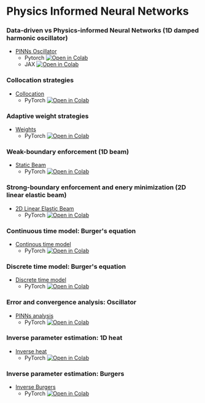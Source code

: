 # Physics Informed Neural Networks

### Data-driven vs Physics-informed Neural Networks (1D damped harmonic oscillator)
- [PINNs Oscillator](oscillator.ipynb)
    - Pytorch [![Open in Colab](https://colab.research.google.com/assets/colab-badge.svg)](https://colab.research.google.com/github/sciml-book/sciml_notebook/blob/main/pinns/oscillator.ipynb)
    - JAX [![Open in Colab](https://colab.research.google.com/assets/colab-badge.svg)](https://colab.research.google.com/github/sciml-book/sciml_notebook/blob/main/pinns/jax/00-oscillator.ipynb)

### Collocation strategies
- [Collocation](collocation.ipynb)
    - PyTorch [![Open in Colab](https://colab.research.google.com/assets/colab-badge.svg)](https://colab.research.google.com/github/sciml-book/sciml_notebook/blob/main/pinns/collocation.ipynb)

### Adaptive weight strategies
- [Weights](adaptive-weights.ipynb)
    - PyTorch [![Open in Colab](https://colab.research.google.com/assets/colab-badge.svg)](https://colab.research.google.com/github/sciml-book/sciml_notebook/blob/main/pinns/adaptive-wegihts.ipynb)

### Weak-boundary enforcement (1D beam)
- [Static Beam](static.ipynb) 
    - PyTorch [![Open in Colab](https://colab.research.google.com/assets/colab-badge.svg)](https://colab.research.google.com/github/sciml-book/sciml_notebook/blob/main/pinns/static.ipynb)

### Strong-boundary enforcement and enery minimization (2D linear elastic beam)
- [2D Linear Elastic Beam](linear-elastic-fixed.ipynb)
    - PyTorch [![Open in Colab](https://colab.research.google.com/assets/colab-badge.svg)](https://colab.research.google.com/github/sciml-book/sciml_notebook/blob/main/pinns/linear-elastic-fixed.ipynb)

### Continuous time model: Burger's equation
- [Continous time model](burgers.ipynb)
    - PyTorch [![Open in Colab](https://colab.research.google.com/assets/colab-badge.svg)](https://colab.research.google.com/github/sciml-book/sciml_notebook/blob/main/pinns/burgers.ipynb)

### Discrete time model: Burger's equation
- [Discrete time model](burgers.ipynb)
    - PyTorch [![Open in Colab](https://colab.research.google.com/assets/colab-badge.svg)](https://colab.research.google.com/github/sciml-book/sciml_notebook/blob/main/pinns/discrete-time-burgers/discrete-time-burgers.ipynb)


### Error and convergence analysis: Oscillator
- [PINNs analysis](oscillator-analysis.ipynb)
    - PyTorch [![Open in Colab](https://colab.research.google.com/assets/colab-badge.svg)](https://colab.research.google.com/github/sciml-book/sciml_notebook/blob/main/pinns/oscillator-analysis.ipynb)

### Inverse parameter estimation: 1D heat
- [Inverse heat](inverse-heat-parameter.ipynb)
    - PyTorch [![Open in Colab](https://colab.research.google.com/assets/colab-badge.svg)](https://colab.research.google.com/github/sciml-book/sciml_notebook/blob/main/pinns/inverse-heat-parameter.ipynb)

### Inverse parameter estimation: Burgers
- [Inverse Burgers](burgers.ipynb)
    - PyTorch [![Open in Colab](https://colab.research.google.com/assets/colab-badge.svg)](https://colab.research.google.com/github/sciml-book/sciml_notebook/blob/main/pinns/discrete-time-burgers/discrete-time-burgers.ipynb)